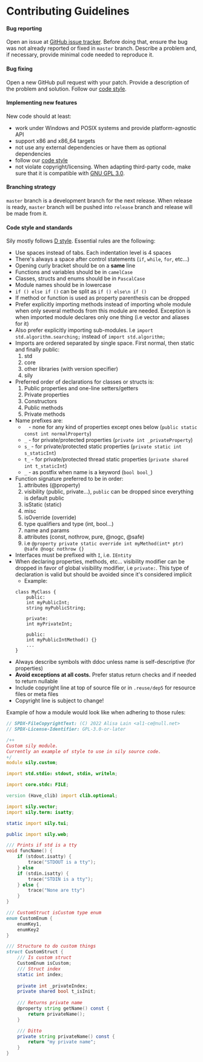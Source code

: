 # Contributing Guidelines

#### Bug reporting 

Open an issue at [GitHub issue tracker](https://github.com/al1-ce/sily/issues). Before doing that, ensure the bug was not already reported or fixed in `master` branch. Describe a problem and, if necessary, provide minimal code needed to reproduce it.

#### Bug fixing 

Open a new GitHub pull request with your patch. Provide a description of the problem and solution. Follow our [code style](#code-style-and-standards).

#### Implementing new features

New code should at least:
* work under Windows and POSIX systems and provide platform-agnostic API
* support x86 and x86_64 targets
* not use any external dependencies or have them as optional dependencies
* follow our [code style](#code-style-and-standards)
* not violate copyright/licensing. When adapting third-party code, make sure that it is compatible with [GNU GPL 3.0](https://www.gnu.org/licenses/gpl-3.0.en.html).

#### Branching strategy

`master` branch is a development branch for the next release. When release is ready, `master` branch will be pushed into `release` branch and release will be made from it.

#### Code style and standards 

Sily mostly follows [D style](https://dlang.org/dstyle.html). Essential rules are the following:
* Use spaces instead of tabs. Each indentation level is 4 spaces
* There's always a space after control statements (`if`, `while`, `for`, etc...)
* Opening curly bracket should be on a **same** line
* Functions and variables should be in `camelCase`
* Classes, structs and enums should be in `PascalCase`
* Module names should be in lowercase
* `if () else if ()` can be split as `if () else\n if ()`
* If method or function is used as property parenthesis can be dropped
* Prefer explicitly importing methods instead of importing whole module when only several methods from this module are needed. Exception is when imported module declares only one thing (i.e vector and aliases for it)
* Also prefer explicitly importing sub-modules. I.e `import std.algorithm.searching;` instead of `import std.algorithm;`
* Imports are ordered separated by single space. First normal, then static and finally public:
    1. std
    2. core
    3. other libraries (with version specifier)
    4. sily
* Preferred order of declarations for classes or structs is:
    1. Public properties and one-line setters/getters
    2. Private properties
    3. Constructors
    4. Public methods
    5. Private methods
* Name prefixes are:
    - ` ` - none for any kind of properties except ones below (`public static const int normalProperty`)
    - `_` - for private/protected properties (`private int _privateProperty`)
    - `s_` - for private/protected static properties (`private static int s_staticInt`)
    - `t_` - for private/protected thread static properties (`private shared int t_staticInt`)
    - `_` - as postfix when name is a keyword (`bool bool_`)
* Function signature preferred to be in order:
    1. attributes (@property)
    2. visibility (public, private...), `public` can be dropped since everything is default public
    3. isStatic (static)
    4. misc
    5. isOverride (override)
    6. type qualifiers and type (int, bool...)
    7. name and params
    8. attributes (const, nothrow, pure, @nogc, @safe)
    9. i.e `@property private static override int myMethod(int* ptr) @safe @nogc nothrow {}`
* Interfaces must be prefixed with `I`, i.e. `IEntity`
* When declaring properties, methods, etc... visibility modifier can be dropped in favor of global visibility modifier, i.e `private:`. This type of declaration is valid but should be avoided since it's considered implicit
    - Example:
    ```
    class MyClass {
        public:
        int myPublicInt;
        string myPublicString;
        
        private:
        int myPrivateInt;

        public:
        int myPublicIntMethod() {}
        ...
    }
    ```
* Always describe symbols with ddoc unless name is self-descriptive (for properties)
* **Avoid exceptions at all costs.** Prefer status return checks and if needed to return nullable
* Include copyright line at top of source file or in `.reuse/dep5` for resource files or meta files
* Copyright line is subject to change!

Example of how a module would look like when adhering to those rules:
```d
// SPDX-FileCopyrightText: (C) 2022 Alisa Lain <al1-ce@null.net>
// SPDX-License-Identifier: GPL-3.0-or-later

/++
Custom sily module.
Currently an example of style to use in sily source code.
+/
module sily.custom;

import std.stdio: stdout, stdin, writeln;

import core.stdc: FILE;

version (Have_clib) import clib.optional;

import sily.vector;
import sily.term: isatty;

static import sily.tui;

public import sily.web;

/// Prints if std is a tty
void funcName() {
    if (stdout.isatty) {
        trace("STDOUT is a tty");
    } else
    if (stdin.isatty) {
        trace("STDIN is a tty");
    } else {
        trace("None are tty")
    }
}

/// CustomStruct isCustom type enum
enum CustomEnum {
    enumKey1,
    enumKey2
}

/// Structure to do custom things
struct CustomStruct {
    /// Is custom struct
    CustomEnum isCustom;
    /// Struct index
    static int index;
    
    private int _privateIndex;
    private shared bool t_isInit;
    
    /// Returns private name
    @property string getName() const {
        return privateName();
    }

    /// Ditto
    private string privateName() const {
        return "my private name";
    }
}
```


